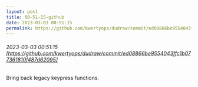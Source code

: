 ```yaml
---
layout: post
title: 00-51-15-github
date: 2023-03-03 00:51:15
permalink: https://github.com/kwertyops/dudraw/commit/ed08866be9554043ffc1b077361810f487d62095
---
```


###### 2023-03-03 00:51:15 [https://github.com/kwertyops/dudraw/commit/ed08866be9554043ffc1b077361810f487d62095]
Bring back legacy keypress functions.

